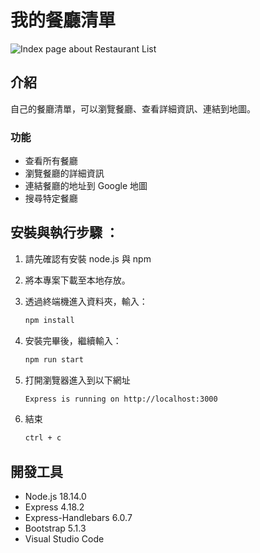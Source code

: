 # 我的餐廳清單

![Index page about Restaurant List](./public/image/screen.png)

## 介紹

自己的餐廳清單，可以瀏覽餐廳、查看詳細資訊、連結到地圖。

### 功能

- 查看所有餐廳
- 瀏覽餐廳的詳細資訊
- 連結餐廳的地址到 Google 地圖
- 搜尋特定餐廳

## 安裝與執行步驟 ：

1. 請先確認有安裝 node.js 與 npm
2. 將本專案下載至本地存放。
3. 透過終端機進入資料夾，輸入：

   ```bash
   npm install
   ```

4. 安裝完畢後，繼續輸入：

   ```bash
   npm run start
   ```

5. 打開瀏覽器進入到以下網址

   ```bash
   Express is running on http://localhost:3000
   ```

6. 結束

   ```bash
   ctrl + c
   ```

## 開發工具

- Node.js 18.14.0
- Express 4.18.2
- Express-Handlebars 6.0.7
- Bootstrap 5.1.3
- Visual Studio Code
